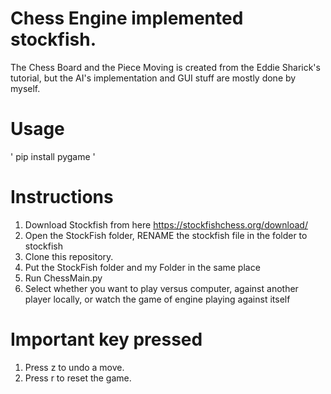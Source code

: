 # Chess Engine implemented stockfish. 
The Chess Board and the Piece Moving is created from the Eddie Sharick's tutorial, but the AI's implementation and GUI stuff are mostly done by myself.
# Usage
' pip install pygame '
# Instructions
1. Download Stockfish from here https://stockfishchess.org/download/
2. Open the StockFish folder, RENAME the stockfish file in the folder to stockfish
3. Clone this repository.
4. Put the StockFish folder and my Folder in the same place
5. Run ChessMain.py
6. Select whether you want to play versus computer, against another player locally, or watch the game of engine playing against itself
# Important key pressed
1. Press z to undo a move.
2. Press r to reset the game.



